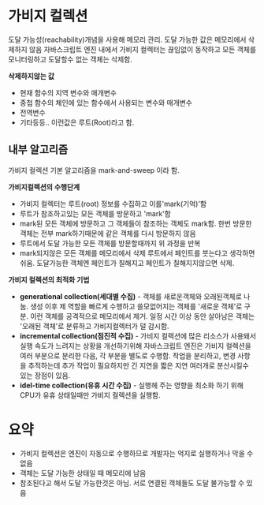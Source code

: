 # 가비지 컬렉션
도달 가능성(reachability)개념을 사용해 메모리 관리. 
도달 가능한 값은 메모리에서 삭제하지 않음
자바스크립트 엔진 내에서 가비지 컬렉터는 끊임없이 동작하고 모든 객체를 모니터링하고 도달할수 없는 객체는 삭제함.

**삭제하지않는 값**
- 현재 함수의 지역 변수와 매개변수
- 중첩 함수의 체인에 있는 함수에서 사용되는 변수와 매개변수
- 전역변수
- 기타등등..
이런값은 루트(Root)라고 함.


## 내부 알고리즘
가비지 컬렉션 기본 알고리즘을 mark-and-sweep 이라 함.

**가비지컬렉션의 수행단계**
- 가비지 컬렉터는 루트(root) 정보를 수집하고 이를'mark(기억)'함
- 루트가 참조하고있는 모든 객체를 방문하고 'mark'함
- mark된 모든 객체에 방문하고 그 객체들이 참조하는 객체도 mark함. 한번 방문한 객체는 전부 mark하기때문에 같은 객체를 다시 방문하지 않음
- 루트에서 도달 가능한 모든 객체를 방문할때까지 위 과정을 반복
- mark되지않은 모든 객체를 메모리에서 삭제
루트에서 페인트를 붓는다고 생각하면 쉬움. 도달가능한 객체엔 페인트가 칠해지고 페인트가 칠해지지않으면 삭제.

**가비지 컬렉션의 최적화 기법**
- **generational collection(세대별 수집)** - 객체를 새로운객체와 오래된객체로 나눔. 생성 이후 제 역할을 빠르게 수행하고 쓸모없어지는 객체를 '새로운 객체'로 구분. 이런 객체를 공격적으로 메모리에서 제거.
일정 시간 이상 동안 살아남은 객체는 '오래된 객체'로 분류하고 가비지컬렉터가 덜 감시함.
- **incremental collection(점진적 수집)** - 가비지 컬렉션에 많은 리소스가 사용돼서 실행 속도가 느려지는 상황을 개선하기위해 자바스크립트 엔진은 가비지 컬렉션을 여러 부분으로 분리한 다음, 각 부분을 별도로
수행함. 작업을 분리하고, 변경 사항을 추적하는데 추가 작업이 필요하지만 긴 지연을 짧은 지연 여러개로 분산시킬수 있는 장점이 있음.
- **idel-time collection(유휴 시간 수집)** - 실행헤 주는 영향을 최소화 하기 위해 CPU가 유휴 상태일때만 가비지 컬렉션을 실행함.


# 요약
- 가비지 컬렉션은 엔진이 자동으로 수행하므로 개발자는 억지로 실행하거나 막을 수 없음
- 객체는 도달 가능한 상태일 때 메모리에 남음
- 참조된다고 해서 도달 가능한것은 아님. 서로 연결된 객체들도 도달 불가능할 수 있음
